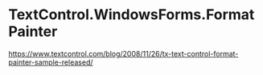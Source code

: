 # TextControl.WindowsForms.FormatPainter
https://www.textcontrol.com/blog/2008/11/26/tx-text-control-format-painter-sample-released/
